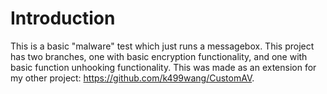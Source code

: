 # Introduction

This is a basic "malware" test which just runs a messagebox. This project has two branches, one with basic encryption functionality, and one with basic function unhooking functionality.
This was made as an extension for my other project: https://github.com/k499wang/CustomAV.
